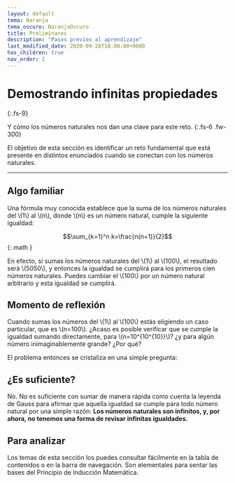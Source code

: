 ```yaml
---
layout: default
tema: Naranja
tema_oscuro: NaranjaOscuro
title: Preliminares
description: "Pasos previos al aprendizaje"
last_modified_date: 2020-09-20T18:00:00+0000
has_children: true
nav_order: 2
---
```


# Demostrando infinitas propiedades
{:.fs-9}

Y cómo los números naturales nos dan una clave para este reto.
{:.fs-6 .fw-300}

El objetivo de esta sección es identificar un reto fundamental que está presente en distintos enunciados cuando se conectan con los números naturales.

---

## Algo familiar

Una fórmula muy conocida establece que la suma de los números naturales del \\(1\\) al \\(n\\), donde \\(n\\) es un número natural, cumple la siguiente igualdad:

$$\sum_{k=1}^n k=\frac{n(n+1)}{2}$$
{:.math }

En efecto, si sumas los números naturales del \\(1\\) al \\(100\\), el resultado será \\(5050\\), y entonces la igualdad se cumplirá para los primeros cien números naturales. Puedes cambiar el \\(100\\) por un número natural arbitrario y esta igualdad se cumplirá.

## Momento de reflexión

Cuando sumas los números del \\(1\\) al \\(100\\) estás eligiendo un caso particular, que es \\(n=100\\). ¿Acaso es posible verificar que se cumple la igualdad sumando directamente, para \\(n=10^{10^{10}}\\)? ¿y para algún número inimaginablemente grande? ¿Por qué?

El problema entonces se cristaliza en una simple pregunta:

## ¿Es suficiente?

No. No es suficiente con sumar de manera rápida como cuenta la leyenda de Gauss para afirmar que aquella igualdad se cumple para todo número natural por una simple razón: **Los números naturales son infinitos, y, por ahora, no tenemos una forma de revisar infinitas igualdades.**

## Para analizar

Los temas de esta sección los puedes consultar fácilmente en la tabla de contenidos o en la barra de navegación. Son elementales para sentar las bases del <span class="deg-sitio deg-sitio-texto">Principio de Inducción Matemática</span>.